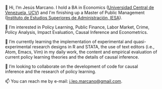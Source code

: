 👋 Hi, I’m Jesús Marcano. I hold a BA in Economics ([Universidad Central de Venezuela, UCV](http://www.ucv.ve/)) and I'm finishing up a
Master of Public Management ([Instituto de Estudios Superiores de Administración, IESA](http://www.iesa.edu.ve/)).

👀 I’m interested in Policy Learning, Public Finance, Labor Market, Crime, Policy Analysis, Impact Evaluation, Causal Inference and 
Econometrics.

🌱 I’m currently learning the implementation of experimental and quasi-experimental research designs in R and STATA, the use of text
editors (i.e., Atom, Emacs, Vim) in my daily work, the content and empirical evaluation of current policy learning theories and the
details of causal inference.

💞️ I’m looking to collaborate on the development of code for causal inference and the research of policy learning.

📫 You can reach me by e-mail: j.leo.marcano@gmail.com.

<!---
jleomarcano/jleomarcano is a ✨ special ✨ repository because its `README.md` (this file) appears on your GitHub profile.
You can click the Preview link to take a look at your changes.
--->
